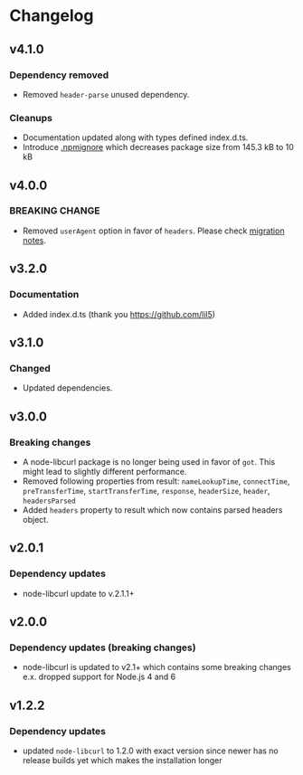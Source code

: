 # Changelog

## v4.1.0
### Dependency removed
- Removed `header-parse` unused dependency.

### Cleanups
- Documentation updated along with types defined index.d.ts.
- Introduce [.npmignore](./.npmignore) which decreases package size from 145.3 kB to 10 kB

## v4.0.0
### BREAKING CHANGE
- Removed `userAgent` option in favor of `headers`. Please check [migration notes](./README.md#v4-migration).

## v3.2.0
### Documentation
- Added index.d.ts (thank you https://github.com/lil5)

## v3.1.0
### Changed
- Updated dependencies.

## v3.0.0
### Breaking changes
- A node-libcurl package is no longer being used in favor of `got`. This might lead to slightly different performance.
- Removed following properties from result: `nameLookupTime`, `connectTime`, `preTransferTime`, `startTransferTime`, `response`, `headerSize`, `header`, `headersParsed`
- Added `headers` property to result which now contains parsed headers object.

## v2.0.1
### Dependency updates
- node-libcurl update to v.2.1.1+

## v2.0.0
### Dependency updates (breaking changes)
- node-libcurl is updated to v2.1+ which contains some breaking changes e.x. dropped support for Node.js 4 and 6

## v1.2.2
### Dependency updates
- updated `node-libcurl` to 1.2.0 with exact version since newer has no release builds yet which makes the installation longer
